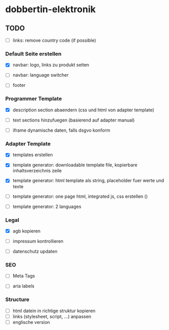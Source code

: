 # dobbertin-elektronik
 
## TODO

- [ ] links: remove country code (if possible)

### Default Seite erstellen
- [x] navbar: logo, links zu produkt seiten
- [ ] navbar: language switcher
- [ ] footer


### Programmer Template
- [x] description section abaendern (css und html von adapter template)
- [ ] text sections hinzufuegen (basierend auf adapter manual)
- [ ] iframe dynamische daten, falls dsgvo konform


### Adapter Template
- [x] templates erstellen
- [x] template generator: downloadable template file, kopierbare inhaltsverzeichnis zeile
- [x] template generator: html template als string, placeholder fuer werte und texte
- [ ] template generator: one page html, integrated js, css erstellen ()
- [ ] template generator: 2 languages


### Legal
- [x] agb kopieren
- [ ] impressum kontrollieren
- [ ] datenschutz updaten


### SEO
- [ ] Meta Tags 
- [ ] aria labels


### Structure
- [ ] html datein in richtige struktur kopieren
- [ ] links (stylesheet, script, ...) anpassen
- [ ] englische version